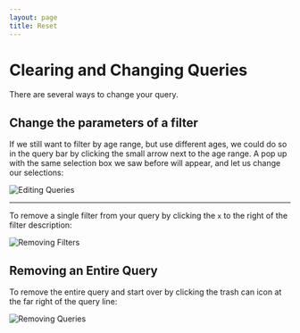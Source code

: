```yaml
---
layout: page
title: Reset
---
```

Clearing and Changing Queries
=============================

There are several ways to change your query.

Change the parameters of a filter
---------------------------------

If we still want to filter by age range, but use different ages, we
could do so in the query bar by clicking the small arrow next to the age
range. A pop up with the same selection box we saw before will appear,
and let us change our selections:

![Editing Queries](../../../images/KidsFirstPortal_17.png "Editing Queries")

-----------------

To remove a single filter from your query by clicking the
`x` to the right of the filter description:

![Removing Filters](../../../images/KidsFirstPortal_24.png "Removing Filters")

Removing an Entire Query
------------------------

To remove the entire query and start over by clicking the trash can icon
at the far right of the query line:

![Removing Queries](../../../images/KidsFirstPortal_25.png "Removing Queries")
